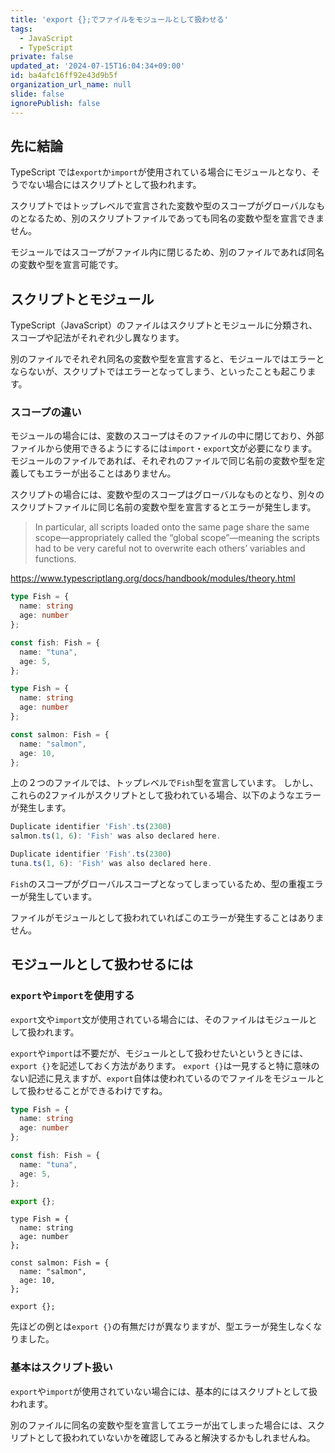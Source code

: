 ```yaml
---
title: 'export {};でファイルをモジュールとして扱わせる'
tags:
  - JavaScript
  - TypeScript
private: false
updated_at: '2024-07-15T16:04:34+09:00'
id: ba4afc16ff92e43d9b5f
organization_url_name: null
slide: false
ignorePublish: false
---
```

## 先に結論
TypeScript では`export`か`import`が使用されている場合にモジュールとなり、そうでない場合にはスクリプトとして扱われます。

スクリプトではトップレベルで宣言された変数や型のスコープがグローバルなものとなるため、別のスクリプトファイルであっても同名の変数や型を宣言できません。

モジュールではスコープがファイル内に閉じるため、別のファイルであれば同名の変数や型を宣言可能です。

## スクリプトとモジュール
TypeScript（JavaScript）のファイルはスクリプトとモジュールに分類され、スコープや記法がそれぞれ少し異なります。

別のファイルでそれぞれ同名の変数や型を宣言すると、モジュールではエラーとならないが、スクリプトではエラーとなってしまう、といったことも起こります。

### スコープの違い
モジュールの場合には、変数のスコープはそのファイルの中に閉じており、外部ファイルから使用できるようにするには`import`・`export`文が必要になります。
モジュールのファイルであれば、それぞれのファイルで同じ名前の変数や型を定義してもエラーが出ることはありません。

スクリプトの場合には、変数や型のスコープはグローバルなものとなり、別々のスクリプトファイルに同じ名前の変数や型を宣言するとエラーが発生します。

>In particular, all scripts loaded onto the same page share the same scope—appropriately called the “global scope”—meaning the scripts had to be very careful not to overwrite each others’ variables and functions.

https://www.typescriptlang.org/docs/handbook/modules/theory.html

```ts:tuna.ts
type Fish = {
  name: string
  age: number
};

const fish: Fish = {
  name: "tuna",
  age: 5,
};
```
```ts:salmon.ts
type Fish = {
  name: string
  age: number
};

const salmon: Fish = {
  name: "salmon",
  age: 10,
};
```
上の２つのファイルでは、トップレベルで`Fish`型を宣言しています。
しかし、これらの2ファイルがスクリプトとして扱われている場合、以下のようなエラーが発生します。
```:tuna.ts でのエラー
Duplicate identifier 'Fish'.ts(2300)
salmon.ts(1, 6): 'Fish' was also declared here.
```
```:salmon.ts でのエラー
Duplicate identifier 'Fish'.ts(2300)
tuna.ts(1, 6): 'Fish' was also declared here.
```
`Fish`のスコープがグローバルスコープとなってしまっているため、型の重複エラーが発生しています。

ファイルがモジュールとして扱われていればこのエラーが発生することはありません。

## モジュールとして扱わせるには
### `export`や`import`を使用する
`export`文や`import`文が使用されている場合には、そのファイルはモジュールとして扱われます。

`export`や`import`は不要だが、モジュールとして扱わせたいというときには、`export {}`を記述しておく方法があります。
`export {}`は一見すると特に意味のない記述に見えますが、`export`自体は使われているのでファイルをモジュールとして扱わせることができるわけですね。

```ts:tuna.ts
type Fish = {
  name: string
  age: number
};

const fish: Fish = {
  name: "tuna",
  age: 5,
};

export {};
```
```ts: salmon.ts
type Fish = {
  name: string
  age: number
};

const salmon: Fish = {
  name: "salmon",
  age: 10,
};

export {};
```
先ほどの例とは`export {}`の有無だけが異なりますが、型エラーが発生しなくなりました。

### 基本はスクリプト扱い
`export`や`import`が使用されていない場合には、基本的にはスクリプトとして扱われます。

別のファイルに同名の変数や型を宣言してエラーが出てしまった場合には、スクリプトとして扱われていないかを確認してみると解決するかもしれませんね。
